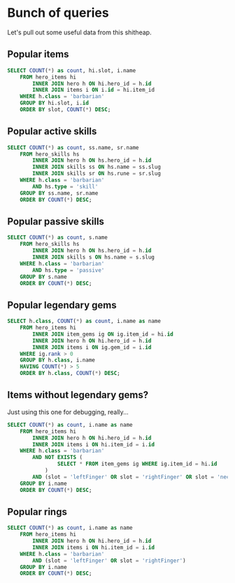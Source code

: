 # Bunch of queries

Let's pull out some useful data from this shitheap.

## Popular items

```SQL
SELECT COUNT(*) as count, hi.slot, i.name
    FROM hero_items hi
        INNER JOIN hero h ON hi.hero_id = h.id
        INNER JOIN items i ON i.id = hi.item_id
    WHERE h.class = 'barbarian'
    GROUP BY hi.slot, i.id
    ORDER BY slot, COUNT(*) DESC;
```

## Popular active skills

```SQL
SELECT COUNT(*) as count, ss.name, sr.name
    FROM hero_skills hs
        INNER JOIN hero h ON hs.hero_id = h.id
        INNER JOIN skills ss ON hs.name = ss.slug
        INNER JOIN skills sr ON hs.rune = sr.slug
    WHERE h.class = 'barbarian'
        AND hs.type = 'skill'
    GROUP BY ss.name, sr.name
    ORDER BY COUNT(*) DESC;
```

## Popular passive skills

```SQL
SELECT COUNT(*) as count, s.name
    FROM hero_skills hs
        INNER JOIN hero h ON hs.hero_id = h.id
        INNER JOIN skills s ON hs.name = s.slug
    WHERE h.class = 'barbarian'
        AND hs.type = 'passive'
    GROUP BY s.name
    ORDER BY COUNT(*) DESC;
```

## Popular legendary gems

```SQL
SELECT h.class, COUNT(*) as count, i.name as name
    FROM hero_items hi
        INNER JOIN item_gems ig ON ig.item_id = hi.id
        INNER JOIN hero h ON hi.hero_id = h.id
        INNER JOIN items i ON ig.gem_id = i.id
    WHERE ig.rank > 0
    GROUP BY h.class, i.name
    HAVING COUNT(*) > 5
    ORDER BY h.class, COUNT(*) DESC;
```

## Items without legendary gems?

Just using this one for debugging, really...

```SQL
SELECT COUNT(*) as count, i.name as name
    FROM hero_items hi
        INNER JOIN hero h ON hi.hero_id = h.id
        INNER JOIN items i ON hi.item_id = i.id
    WHERE h.class = 'barbarian'
        AND NOT EXISTS (
                SELECT * FROM item_gems ig WHERE ig.item_id = hi.id
            )
        AND (slot = 'leftFinger' OR slot = 'rightFinger' OR slot = 'neck')
    GROUP BY i.name
    ORDER BY COUNT(*) DESC;
```

## Popular rings

```SQL
SELECT COUNT(*) as count, i.name as name
    FROM hero_items hi
        INNER JOIN hero h ON hi.hero_id = h.id
        INNER JOIN items i ON hi.item_id = i.id
    WHERE h.class = 'barbarian'
        AND (slot = 'leftFinger' OR slot = 'rightFinger')
    GROUP BY i.name
    ORDER BY COUNT(*) DESC;
```
